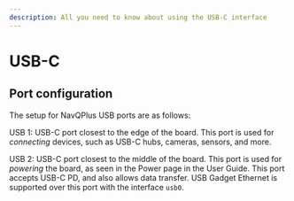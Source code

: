 ```yaml
---
description: All you need to know about using the USB-C interface
---
```


# USB-C

## Port configuration

The setup for NavQPlus USB ports are as follows:

USB 1: USB-C port closest to the edge of the board. This port is used for _connecting_ devices, such as USB-C hubs, cameras, sensors, and more.

USB 2: USB-C port closest to the middle of the board. This port is used for _powering_ the board, as seen in the Power page in the User Guide. This port accepts USB-C PD, and also allows data transfer. USB Gadget Ethernet is supported over this port with the interface `usb0`.
